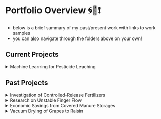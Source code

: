 # Portfolio Overview 🌀🤠❗️

* below is a brief summary of my past/present work with links to work samples
* you can also navigate through the folders above on your own!

## Current Projects

<details>
<summary>Machine Learning for Pesticide Leaching</summary>

* Collaborative project for Cornell Soil & Water Lab and NY Department of Environmental Conservation
* Building a Gradient Boosting binary classifer model to predict whether or not pesticides will leach
* [read more](https://github.com/izguenther6/Portfolio/tree/main/1%29%20Cornell%20Soil%20and%20Water%20Lab%2C%20Oct.%202022%20-%20Present/Predicting%20Pesticide%20Contamination%20in%20New%20York%20Aquifers)

</details>

## Past Projects

<details>
<summary>Investigation of Controlled-Release Fertilizers</summary>

* Internship project with Costa Farms in Miami, FL
* Performed experimental study on the efficacy of different controlled-release fertilizers
* [read more](https://github.com/izguenther6/Portfolio/tree/main/3%29%20Costa%20Farms%20-%20Summer%202023)

</details>

<details>
<summary>Research on Unstable Finger Flow</summary>

* Research project with Cornell Soil & Water Lab
* Studied how water infiltrates soil 
* [read more](https://github.com/izguenther6/Portfolio/tree/main/1%29%20Cornell%20Soil%20and%20Water%20Lab%2C%20Oct.%202022%20-%20Present/Unstable%20Finger%20Flow)

</details>

<details>
<summary>Economic Savings from Covered Manure Storages</summary>

* Research project with Cornell PRO-DAIRY
* Calculated the economic savings from covered manure storages
* [read more](https://github.com/izguenther6/Portfolio/tree/main/2%29%20Cornell%20PRO-DAIRY%2C%20Jan.%202024%20-%20Present%20/Covered%20Storage%20Mass%20Balances)

</details>

<details>
<summary>Vacuum Drying of Grapes to Raisin</summary>

* Class project for BEE 4630: Digital Food Engineering
* Created COMSOL simulation of how a grape is vacuum dried to a raisin
* [read more](https://github.com/izguenther6/Portfolio/tree/main/4%29%20BEE%204630%20-%20Digital%20Food%20Engineering%2C%20Spring%202023)

</details>
